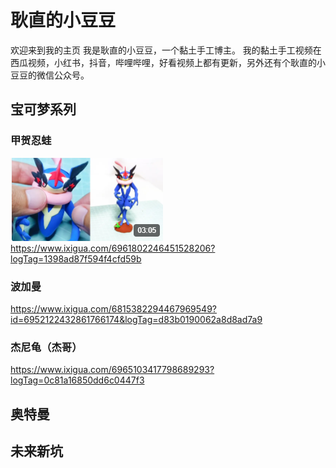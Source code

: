 # 耿直的小豆豆

欢迎来到我的主页
我是耿直的小豆豆，一个黏土手工博主。
我的黏土手工视频在西瓜视频，小红书，抖音，哔哩哔哩，好看视频上都有更新，另外还有个耿直的小豆豆的微信公众号。

## 宝可梦系列

### 甲贺忍蛙
![alt 甲贺忍蛙](https://github.com/benjin9/xiaodoudou.github.io/blob/gh-pages/1.PNG)
https://www.ixigua.com/6961802246451528206?logTag=1398ad87f594f4cfd59b


### 波加曼
https://www.ixigua.com/6815382294467969549?id=6952122432861766174&logTag=d83b0190062a8d8ad7a9


### 杰尼龟（杰哥）
https://www.ixigua.com/6965103417798689293?logTag=0c81a16850dd6c0447f3




## 奥特曼




## 未来新坑
